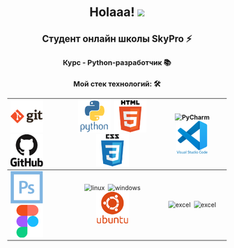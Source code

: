 <h1 align="center">Holaaa! <img src="https://media.giphy.com/media/hvRJCLFzcasrR4ia7z/giphy.gif" width="40"></h1>

<!--
**Bonyfacci/Bonyfacci** is a ✨ _special_ ✨ repository because its `README.md` (this file) appears on your GitHub profile.

Here are some ideas to get you started:

- 🔭 I’m currently working on ...
- 🌱 I’m currently learning ...
- 👯 I’m looking to collaborate on ...
- 🤔 I’m looking for help with ...
- 💬 Ask me about ...
- 📫 How to reach me: ...
- 😄 Pronouns: ...
- ⚡ Fun fact: ...
- 👋
--> 


<h2 align="center">Студент онлайн школы SkyPro ⚡</h2>
<h3 align="center">Курс - Python-разработчик 📚</h3>



<!-- ### Мой стек технологий: __🛠️__ -->

<h3 align="center">Мой стек технологий: 🛠️</h3>


<div align="center">
  
<img src="https://github.com/devicons/devicon/blob/master/icons/git/git-original-wordmark.svg" title="git" alt="git" width="75" height="75"/>&nbsp; <img src="https://github.com/devicons/devicon/blob/master/icons/github/github-original-wordmark.svg" title="github" alt="github" width="75" height="75"/>&nbsp; | <img src="https://github.com/devicons/devicon/blob/master/icons/python/python-original-wordmark.svg" title="python" alt="python" width="75" height="75"/>&nbsp; <img src="https://github.com/devicons/devicon/blob/master/icons/html5/html5-original-wordmark.svg" title="html5" alt="html5" width="75" height="75"/>&nbsp; <img src="https://github.com/devicons/devicon/blob/master/icons/css3/css3-original-wordmark.svg" title="css3" alt="css3" width="75" height="75"/>&nbsp; | <img src="https://upload.wikimedia.org/wikipedia/commons/1/1d/PyCharm_Icon.svg" title="PyCharm" alt="PyCharm" width="75" height="75"/>&nbsp; <img src="https://github.com/devicons/devicon/blob/master/icons/vscode/vscode-original-wordmark.svg" title="vscode" alt="vscode" width="75" height="75"/>&nbsp;
:-----|:-----:|:-----:
<img src="https://github.com/devicons/devicon/blob/master/icons/photoshop/photoshop-line.svg" title="photoshop" alt="photoshop" width="75" height="75"/>&nbsp; <img src="https://github.com/devicons/devicon/blob/master/icons/figma/figma-original.svg" title="figma" alt="figma" width="75" height="75"/>&nbsp; | <img src="https://upload.wikimedia.org/wikipedia/commons/3/35/Tux.svg" title="linux" alt="linux" width="75" height="75"/>&nbsp; <img src="https://upload.wikimedia.org/wikipedia/commons/9/96/Microsoft_logo_%282012%29.svg" title="windows" alt="windows" width="150" height="75"/>&nbsp; <img src="https://github.com/devicons/devicon/blob/master/icons/ubuntu/ubuntu-plain-wordmark.svg" title="ubuntu" alt="ubuntu" width="75" height="75"/>&nbsp; | <img src="https://upload.wikimedia.org/wikipedia/commons/f/fd/Microsoft_Office_Word_%282019%E2%80%93present%29.svg" title="excel" alt="excel" width="75" height="75"/>&nbsp; <img src="https://upload.wikimedia.org/wikipedia/commons/3/34/Microsoft_Office_Excel_%282019%E2%80%93present%29.svg" title="excel" alt="excel" width="75" height="75"/>&nbsp;

</div>
<!-- ***
<img src="https://github.com/devicons/devicon/blob/master/icons/git/git-original-wordmark.svg" title="git" alt="git" width="75" height="75"/>&nbsp;
<img src="https://github.com/devicons/devicon/blob/master/icons/github/github-original-wordmark.svg" title="github" alt="github" width="75" height="75"/>&nbsp;
***
<img src="https://github.com/devicons/devicon/blob/master/icons/pycharm/pycharm-original-wordmark.svg" title="PyCharm" alt="PyCharm" width="75" height="75"/>&nbsp;
<img src="https://upload.wikimedia.org/wikipedia/commons/1/1d/PyCharm_Icon.svg" title="PyCharm" alt="PyCharm" width="75" height="75"/>&nbsp;
<img src="https://github.com/devicons/devicon/blob/master/icons/vscode/vscode-original-wordmark.svg" title="vscode" alt="vscode" width="75" height="75"/>&nbsp;
***
<img src="https://github.com/devicons/devicon/blob/master/icons/python/python-original-wordmark.svg" title="python" alt="python" width="75" height="75"/>&nbsp;
<img src="https://github.com/devicons/devicon/blob/master/icons/html5/html5-original-wordmark.svg" title="html5" alt="html5" width="75" height="75"/>&nbsp;
<img src="https://github.com/devicons/devicon/blob/master/icons/css3/css3-original-wordmark.svg" title="css3" alt="css3" width="75" height="75"/>&nbsp;
***
<img src="https://github.com/devicons/devicon/blob/master/icons/linux/linux-original.svg" title="linux" alt="linux" width="75" height="75"/>&nbsp;
<img src="https://github.com/devicons/devicon/blob/master/icons/windows8/windows8-original.svg" title="windows" alt="windows" width="75" height="75"/>&nbsp;
<img src="https://upload.wikimedia.org/wikipedia/commons/3/35/Tux.svg" title="linux" alt="linux" width="75" height="75"/>&nbsp;
<img src="https://upload.wikimedia.org/wikipedia/commons/9/96/Microsoft_logo_%282012%29.svg" title="windows" alt="windows" width="150" height="75"/>&nbsp;
<img src="https://github.com/devicons/devicon/blob/master/icons/ubuntu/ubuntu-plain-wordmark.svg" title="ubuntu" alt="ubuntu" width="75" height="75"/>&nbsp;
***
<img src="https://github.com/devicons/devicon/blob/master/icons/photoshop/photoshop-line.svg" title="photoshop" alt="photoshop" width="75" height="75"/>&nbsp;
<img src="https://github.com/devicons/devicon/blob/master/icons/figma/figma-original.svg" title="figma" alt="figma" width="75" height="75"/>&nbsp; -->


